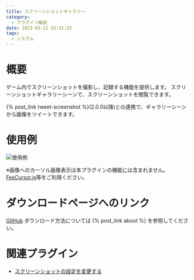 ```yaml
---
title: スクリーンショットギャラリー
category:
  - プラグイン解説
date: 2023-03-12 15:31:23
tags:
  - システム
---
```


# 概要

ゲーム内でスクリーンショットを撮影し、記録する機能を提供します。
スクリーンショットギャラリーシーンで、スクリーンショットを閲覧できます。

<p>{% post_link tweet-screenshot %}(2.0.0以降)との連携で、ギャラリーシーンから画像をツイートできます。

# 使用例

![使用例](gallery.jpeg "使用例")

※画像へのカーソル画像表示は本プラグインの機能には含まれません。
[FesCursor.js](https://awaya3ji.seesaa.net/article/488927664.html)等をご利用ください。

# ダウンロードページへのリンク

[GitHub](https://github.com/elleonard/DarkPlasma-MZ-Plugins/blob/release/DarkPlasma_ScreenshotGallery.js)
ダウンロード方法については {% post_link about %} を参照してください。

# 関連プラグイン

- [スクリーンショットの設定を変更する](https://github.com/elleonard/DarkPlasma-MZ-Plugins/blob/release/DarkPlasma_ChangeScreenshotSetting.js)
